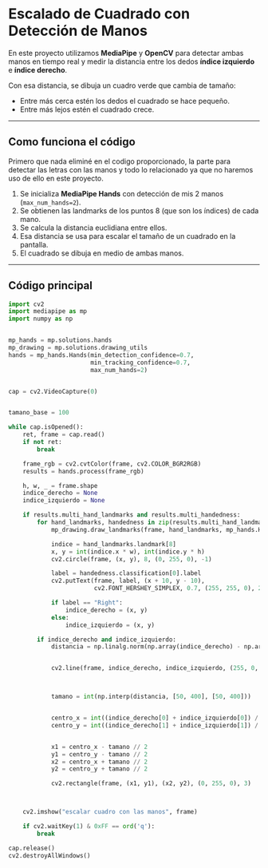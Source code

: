 # Escalado de Cuadrado con Detección de Manos

En este proyecto utilizamos **MediaPipe** y **OpenCV** para detectar ambas manos
en tiempo real y medir la distancia entre los dedos **índice izquierdo** e **índice derecho**.

Con esa distancia, se dibuja un cuadro verde que cambia de tamaño:
- Entre más cerca estén los dedos el cuadrado se hace pequeño.
- Entre más lejos estén el cuadrado crece.

---

## Como funciona el código
Primero que nada eliminé en el codigo proporcionado, la parte para detectar las letras con las manos
y todo lo relacionado ya que no haremos uso de ello en este proyecto.
1. Se inicializa **MediaPipe Hands** con detección de mis 2 manos (`max_num_hands=2`).
2. Se obtienen las landmarks de los puntos 8 (que son los índices) de cada mano.
3. Se calcula la distancia euclidiana entre ellos.
4. Esa distancia se usa para escalar el tamaño de un cuadrado en la pantalla.
5. El cuadrado se dibuja en medio de ambas manos.

---

## Código principal

```python
import cv2
import mediapipe as mp
import numpy as np


mp_hands = mp.solutions.hands
mp_drawing = mp.solutions.drawing_utils
hands = mp_hands.Hands(min_detection_confidence=0.7,
                       min_tracking_confidence=0.7,
                       max_num_hands=2)


cap = cv2.VideoCapture(0)


tamano_base = 100

while cap.isOpened():
    ret, frame = cap.read()
    if not ret:
        break

    frame_rgb = cv2.cvtColor(frame, cv2.COLOR_BGR2RGB)
    results = hands.process(frame_rgb)

    h, w, _ = frame.shape
    indice_derecho = None
    indice_izquierdo = None

    if results.multi_hand_landmarks and results.multi_handedness:
        for hand_landmarks, handedness in zip(results.multi_hand_landmarks, results.multi_handedness):
            mp_drawing.draw_landmarks(frame, hand_landmarks, mp_hands.HAND_CONNECTIONS)

            indice = hand_landmarks.landmark[8]
            x, y = int(indice.x * w), int(indice.y * h)
            cv2.circle(frame, (x, y), 8, (0, 255, 0), -1)

            label = handedness.classification[0].label
            cv2.putText(frame, label, (x + 10, y - 10),
                        cv2.FONT_HERSHEY_SIMPLEX, 0.7, (255, 255, 0), 2)

            if label == "Right":
                indice_derecho = (x, y)
            else:
                indice_izquierdo = (x, y)

        if indice_derecho and indice_izquierdo:
            distancia = np.linalg.norm(np.array(indice_derecho) - np.array(indice_izquierdo))


            cv2.line(frame, indice_derecho, indice_izquierdo, (255, 0, 0), 3)



            tamano = int(np.interp(distancia, [50, 400], [50, 400]))


            centro_x = int((indice_derecho[0] + indice_izquierdo[0]) / 2)
            centro_y = int((indice_derecho[1] + indice_izquierdo[1]) / 2)


            x1 = centro_x - tamano // 2
            y1 = centro_y - tamano // 2
            x2 = centro_x + tamano // 2
            y2 = centro_y + tamano // 2

            cv2.rectangle(frame, (x1, y1), (x2, y2), (0, 255, 0), 3)



    cv2.imshow("escalar cuadro con las manos", frame)

    if cv2.waitKey(1) & 0xFF == ord('q'):
        break

cap.release()
cv2.destroyAllWindows()

